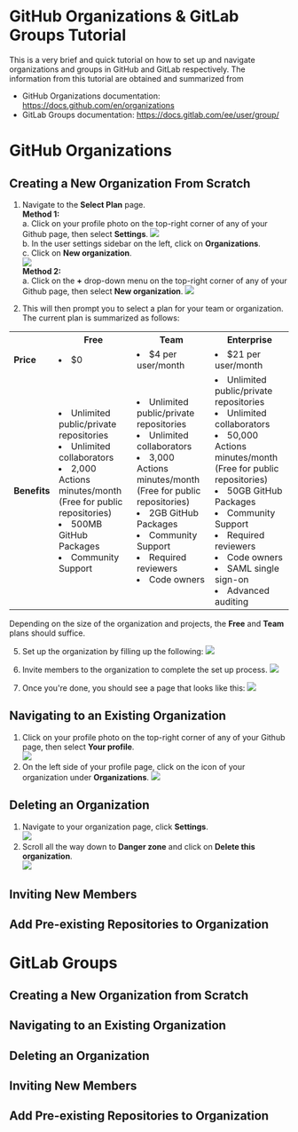 # GitHub Organizations & GitLab Groups Tutorial

This is a very brief and quick tutorial on how to set up and navigate organizations and groups in GitHub and GitLab respectively. The information from this tutorial are obtained and summarized from  
* GitHub Organizations documentation: https://docs.github.com/en/organizations
* GitLab Groups documentation: https://docs.gitlab.com/ee/user/group/

# GitHub Organizations
## Creating a New Organization From Scratch
1. Navigate to the **Select Plan** page.  
**Method 1:**  
a. Click on your profile photo on the top-right corner of any of your Github page, then select **Settings**.
![](images/github-org-getsettings.PNG)  
b. In the user settings sidebar on the left, click on **Organizations**.  
c. Click on **New organization**.  
![](images/github-org-new1.PNG)  
**Method 2:**  
a. Click on the **+** drop-down menu on the top-right corner of any of your Github page, then select **New organization**.
![](images/github-org-new2.PNG)

4. This will then prompt you to select a plan for your team or organization. The current plan is summarized as follows:  
 <table>
<tr>
    <th></th>
    <th>Free</th>
    <th>Team</th>
    <th>Enterprise</th>
</tr>
<tr>
    <td><b>Price</b></td>
    <td><li>$0</li></td>
    <td><li>$4 per user/month</li></td>
    <td><li>$21 per user/month</li></td>
</tr>
<tr>
    <td><b>Benefits</b></td>
    <td>
        <li>Unlimited public/private repositories</li>
        <li>Unlimited collaborators</li>
        <li>2,000 Actions minutes/month (Free for public repositories)</li>
        <li>500MB GitHub Packages</li>
        <li>Community Support</li>
    </td>
    <td>
        <li>Unlimited public/private repositories</li>
        <li>Unlimited collaborators</li>
        <li>3,000 Actions minutes/month (Free for public repositories)</li>
        <li>2GB GitHub Packages</li>
        <li>Community Support</li>
        <li>Required reviewers</li>
        <li>Code owners</li>
    </td>
    <td>
        <li>Unlimited public/private repositories</li>
        <li>Unlimited collaborators</li>
        <li>50,000 Actions minutes/month (Free for public repositories)</li>
        <li>50GB GitHub Packages</li>
        <li>Community Support</li>
        <li>Required reviewers</li>
        <li>Code owners</li>
        <li>SAML single sign-on</li>
        <li>Advanced auditing</li>
    </td>
</tr>
</table>

Depending on the size of the organization and projects, the **Free** and **Team** plans should suffice.

5. Set up the organization by filling up the following:
![](images/github-org-setup.PNG)

6. Invite members to the organization to complete the set up process.
![](images/github-org-invites.PNG)

7. Once you're done, you should see a page that looks like this:
![](images/github-org-complete.PNG)

## Navigating to an Existing Organization
1. Click on your profile photo on the top-right corner of any of your Github page, then select **Your profile**.  
![](images/github-org-yourprofile.PNG)  
2. On the left side of your profile page, click on the icon of your organization under **Organizations**.
![](images/github-org-toorg.PNG)
## Deleting an Organization
1. Navigate to your organization page, click **Settings**.  
![](images/github-org-orgsettings.PNG)
2. Scroll all the way down to **Danger zone** and click on **Delete this organization**.  
![](images/github-org-deleteorg.PNG)
## Inviting New Members

## Add Pre-existing Repositories to Organization

# GitLab Groups
## Creating a New Organization from Scratch

## Navigating to an Existing Organization

## Deleting an Organization

## Inviting New Members

## Add Pre-existing Repositories to Organization